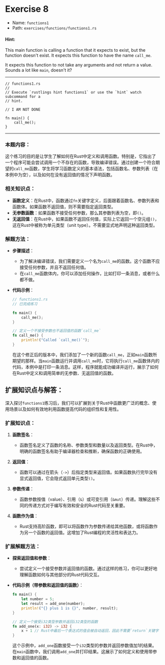 # Exercise 8

- Name: ```functions1```
- Path: ```exercises/functions/functions1.rs```
#### Hint: 

This main function is calling a function that it expects to exist, but the function doesn't exist. It expects this function to have the name `call_me`.

It expects this function to not take any arguments and not return a value. Sounds a lot like `main`, doesn't it?


---



```rust,editable
// functions1.rs
//
// Execute `rustlings hint functions1` or use the `hint` watch subcommand for a
// hint.

// I AM NOT DONE

fn main() {
    call_me();
}

```

---

### 本题内容：

这个练习的目的是让学生了解如何在Rust中定义和调用函数。特别是，它指出了一个程序可能会尝试调用一个不存在的函数，导致编译错误。通过创建一个符合期望的`call_me`函数，学生将学习函数定义的基本语法，包括函数名、参数列表（在本例中为空），以及如何在没有返回值的情况下声明函数。

### 相关知识点：

- **函数定义**：在Rust中，函数通过`fn`关键字定义，后面跟着函数名、参数列表和函数体。如果函数不返回值，则不需要指定返回类型。
- **无参数函数**：如果函数不接受任何参数，那么其参数列表为空，即`()`。
- **无返回值**：在Rust中，如果函数不返回任何值，实际上它返回一个空元组`()`，这在Rust中被称为单元类型（unit type）。不需要显式地声明这种返回类型。

### 解题方法：

- **步骤描述**：
  - 为了解决编译错误，我们需要定义一个名为`call_me`的函数。这个函数不应接受任何参数，并且不返回任何值。
  - 在`call_me`函数体内，你可以添加任何操作，比如打印一条消息，或者什么都不做。

- **代码示例**：
    ```rust
    // functions1.rs
    // 已完成练习
    
    fn main() {
        call_me();
    }
    
    // 定义一个不接受参数也不返回值的函数`call_me`
    fn call_me() {
        println!("Called `call_me()`");
    }
    ```
    在这个修正后的版本中，我们添加了一个新的函数`call_me`，正如`main`函数所期望的那样。当`main`函数运行并调用`call_me`时，它将执行`call_me`函数体内的代码，本例中是打印一条消息。这样，程序就能成功编译并运行，展示了如何在Rust中定义和调用简单的无参数、无返回值的函数。

## 扩展知识点与解答：

深入探讨`functions1`练习后，我们可以扩展到关于Rust中函数更广泛的概念、使用场景以及如何有效地利用函数提高代码的组织性和复用性。

### 扩展知识点：

1. **函数签名**：
   - 函数签名定义了函数的名称、参数类型和数量以及返回类型。在Rust中，明确的函数签名有助于编译器检查和推断，确保函数的正确使用。

2. **返回值**：
   - 函数可以通过在箭头（`->`）后指定类型来返回值。如果函数执行完毕没有显式返回值，它会隐式返回单元类型`()`。

3. **参数传递**：
   - 函数参数按值（value）、引用（`&`）或可变引用（`&mut`）传递。理解这些不同的传递方式对于编写有效和安全的Rust代码至关重要。

4. **函数作为值**：
   - Rust支持高阶函数，即可以将函数作为参数传递给其他函数，或将函数作为另一个函数的返回值。这增加了Rust编程的灵活性和表达力。

### 扩展解题方法：

- **探索返回值和参数**：
  - 尝试定义一个接受参数并返回值的函数。通过这样的练习，你可以更好地理解函数如何与其他部分的Rust代码交互。

- **代码示例（带参数和返回值的函数）**：
    ```rust
    fn main() {
        let number = 5;
        let result = add_one(number);
        println!("{} plus 1 is {}", number, result);
    }
    
    // 定义一个接受i32类型参数并返回i32类型的函数
    fn add_one(x: i32) -> i32 {
        x + 1 // Rust中最后一个表达式的值会被自动返回，因此不需要`return`关键字
    }
    ```
    这个示例中，`add_one`函数接受一个`i32`类型的参数并返回参数值加1的结果。在`main`函数中，我们调用`add_one`并打印结果。这展示了如何定义和使用带参数和返回值的函数。
